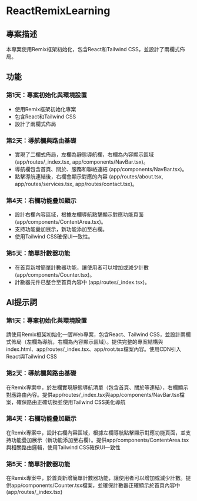 # ReactRemixLearning

## 專案描述

本專案使用Remix框架初始化，包含React和Tailwind CSS，並設計了兩欄式佈局。

## 功能

### 第1天：專案初始化與環境設置

- 使用Remix框架初始化專案
- 包含React和Tailwind CSS
- 設計了兩欄式佈局

### 第2天：導航欄與路由基礎

- 實現了二欄式佈局，左欄為靜態導航欄，右欄為內容顯示區域 (app/routes/_index.tsx, app/components/NavBar.tsx)。
- 導航欄包含首頁、關於、服務和聯絡連結 (app/components/NavBar.tsx)。
- 點擊導航連結後，右欄會顯示對應的內容 (app/routes/about.tsx, app/routes/services.tsx, app/routes/contact.tsx)。

### 第4天：右欄功能疊加顯示

- 設計右欄內容區域，根據左欄導航點擊顯示對應功能頁面 (app/components/ContentArea.tsx)。
- 支持功能疊加展示，新功能添加至右欄。
- 使用Tailwind CSS確保UI一致性。

### 第5天：簡單計數器功能

- 在首頁新增簡單計數器功能，讓使用者可以增加或減少計數 (app/components/Counter.tsx)。
- 計數器元件已整合至首頁內容中 (app/routes/_index.tsx)。
## AI提示詞

### 第1天：專案初始化與環境設置

請使用Remix框架初始化一個Web專案，包含React、Tailwind CSS，並設計兩欄式佈局（左欄為導航，右欄為內容顯示區域）。提供完整的專案結構與index.html、app/routes/_index.tsx、app/root.tsx檔案內容。使用CDN引入React與Tailwind CSS

### 第2天：導航欄與路由基礎

在Remix專案中，於左欄實現靜態導航清單（包含首頁、關於等連結），右欄顯示對應路由內容。提供app/routes/_index.tsx與app/components/NavBar.tsx檔案，確保路由正確切換並使用Tailwind CSS美化導航

### 第4天：右欄功能疊加顯示

在Remix專案中，設計右欄內容區域，根據左欄導航點擊顯示對應功能頁面，並支持功能疊加展示（新功能添加至右欄）。提供app/components/ContentArea.tsx與相關路由邏輯，使用Tailwind CSS確保UI一致性

### 第5天：簡單計數器功能

在Remix專案中，於首頁新增簡單計數器功能，讓使用者可以增加或減少計數。提供app/components/Counter.tsx檔案，並確保計數器正確顯示於首頁內容中 (app/routes/_index.tsx)
